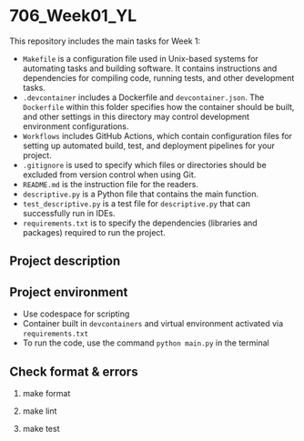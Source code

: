 # 706_Week01_YL

This repository includes the main tasks for Week 1:

* `Makefile` is a configuration file used in Unix-based systems for automating tasks and building software. It contains instructions and dependencies for compiling code, running tests, and other development tasks.
* `.devcontainer` includes a Dockerfile and `devcontainer.json`. The `Dockerfile` within this folder specifies how the container should be built, and other settings in this directory may control development environment configurations.
* `Workflows` includes GitHub Actions, which contain configuration files for setting up automated build, test, and deployment pipelines for your project.
* `.gitignore` is used to specify which files or directories should be excluded from version control when using Git.
* `README.md` is the instruction file for the readers.
* `descriptive.py` is a Python file that contains the main function.
* `test_descriptive.py`  is a test file for `descriptive.py` that can successfully run in IDEs.
* `requirements.txt` is to specify the dependencies (libraries and packages) required to run the project.

## Project description


## Project environment

* Use codespace for scripting
* Container built in `devcontainers` and virtual environment activated via `requirements.txt`
* To run the code, use the command `python main.py` in the terminal

## Check format & errors

1. make format

2. make lint

3. make test